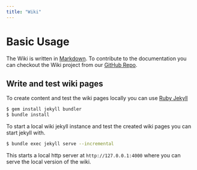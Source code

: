 ```yaml
---
title: "Wiki"
---
```

# Basic Usage

The Wiki is written in [Markdown](https://guides.github.com/features/mastering-markdown/). To contribute to the documentation you can checkout the Wiki project from our [GitHub Repo](https://github.com/evannetwork/evannetwork.github.io).

## Write and test wiki pages
To create content and test the wiki pages locally you can use [Ruby Jekyll](https://jekyllrb.com/)

```bash
$ gem install jekyll bundler
$ bundle install
```

To start a local wiki jekyll instance and test the created wiki pages you can start jekyll with.
```bash
$ bundle exec jekyll serve --incremental
```

This starts a local http server at `http://127.0.0.1:4000` where you can serve the local version of the wiki.
